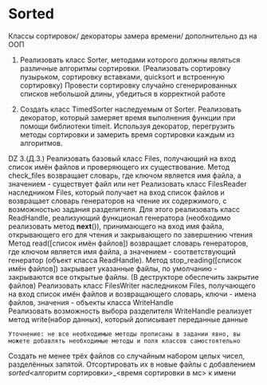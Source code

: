 # Sorted
Классы сортировок/ декораторы замера времени/ дополнительно дз на ООП

1. Реализовать класс Sorter, методами которого должны являться различные алгоритмы сортировки. (Реализовать сортировку
пузырьком, сортировку вставками, quicksort и встроенную сортировку)
   Провести сортировку случайно сгенерированных списков небольшой длины, убедиться в корректной работе

2. Создать класс TimedSorter наследуемым от Sorter. Реализовать декоратор, который замеряет время выполнения функции при
помощи библиотеки
timeit.
Используя декоратор, перегрузить методы сортировки и замерить время сортировки каждым из алгоритмов.

DZ
3.(Д.З.) Реализовать базовый класс Files, получающий на вход список имён файлов и проверяющего их существование.
		Метод check_files возвращает словарь, где ключом является имя файла, а значением - существует файл или нет
	Реализовать класс FilesReader наследником Files, который получает на вход список файлов и возвращает словарь
	генераторов на чтение
	их содержимого, с возможностью задания разделителя.
	Для этого реализовать класс ReadHandle, реализующий функционал генератора (необходимо реализовать метод __next__()),
	принимающего на  вход имя файла, открывающего его для чтения и закрывающего по завершению чтения
		Метод read([список имён файлов]) возвращает словарь генераторов, где ключом является имя файла, а значением - соответствующий
		генератор (объект класса ReadHandle).
		Метод stop_reading([список имён файлов]) закрывает указанные файлы, по умолчанию - закрываются все открытые файлы.
		(В деструкторе обеспечить закрытие файлов)
	Реализовать класс FilesWriter наследником Files, получающего на вход список имён файлов и возвращающего словарь, ключи - имена файлов,
	  значения - объекты класса WriteHandle\
		Реализовать возможность выбора разделителя
		WriteHandle реализует метод write(набор данных), который дописывает переданные данные

	Уточнение: не все необходимые методы прописаны в задании явно, вы можете добавлять необходимые методы и поля классов самостоятельно

   Создать не менее трёх файлов со случайным набором целых чисел, разделённых запятой. Отсортировать их в новые файлы с добавлением
    _sorted_<алгоритм сортировки>_<время сортировки в мс> к имени
